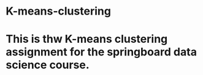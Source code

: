# K-means-clustering
# This is thw K-means clustering assignment for the springboard data science course.
